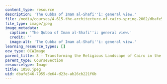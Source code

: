 ```yaml
---
content_type: resource
description: 'The Qubba of Imam al-Shafi''i: general view.'
file: /media/courses/4-615-the-architecture-of-cairo-spring-2002/dbafe5467955de64d23eab26cb221f6b_1050.jpeg
file_type: image/jpeg
image_metadata:
  caption: 'The Qubba of Imam al-Shafi''i: general view.'
  credit: ''
  image-alt: 'The Qubba of Imam al-Shafi''i: general view.'
learning_resource_types: []
ocw_type: OCWImage
parent_title: 8 - Transforming the Religious Landscape of Cairo in the Ayyubid Period
parent_type: CourseSection
resourcetype: Image
title: 1050.jpeg
uid: dbafe546-7955-de64-d23e-ab26cb221f6b
---
```

